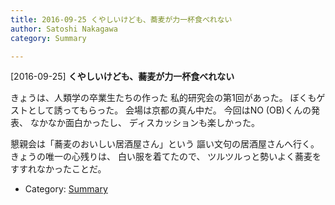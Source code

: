 ```yaml
---
title: 2016-09-25 くやしいけども、蕎麦が力一杯食べれない
author: Satoshi Nakagawa
category: Summary

---
```


[2016-09-25] **くやしいけども、蕎麦が力一杯食べれない** 

 きょうは、人類学の卒業生たちの作った
私的研究会の第1回があった。
ぼくもゲストとして誘ってもらった。
会場は京都の真ん中だ。
今回はNO (OB)くんの発表、
なかなか面白かったし、
ディスカッションも楽しかった。

 懇親会は「蕎麦のおいしい居酒屋さん」という
謳い文句の居酒屋さんへ行く。
きょうの唯一の心残りは、
白い服を着てたので、
ツルツルっと勢いよく蕎麦をすすれなかったことだ。

- Category: [Summary](https://merapano.github.io/categories.html#Summary)

